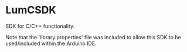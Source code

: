 # LumCSDK
SDK for C/C++ functionality.

Note that the 'library.properties' file was included to allow this SDK to be used/included within the Arduino IDE.